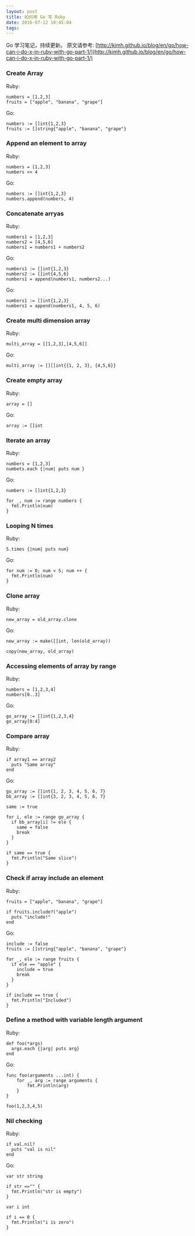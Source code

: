 ```yaml
---
layout: post
title: 如何用 Go 写 Ruby
date: 2016-07-12 10:45:04
tags:
---
```


<span itemprop="articleBody">

Go 学习笔记，持续更新。 原文请参考: [http://kimh.github.io/blog/en/go/how-can-i-do-x-in-ruby-with-go-part-1/](http://kimh.github.io/blog/en/go/how-can-i-do-x-in-ruby-with-go-part-1/)

### [](#Create-Array "Create Array")Create Array

Ruby:  

```
numbers = [1,2,3]
fruits = ["apple", "banana", "grape"]
```

Go:

```
numbers := []int{1,2,3}
fruits := []string{"apple", "banana", "grape"}
```


### [](#Append-an-element-to-array "Append an element to array")Append an element to array

Ruby:  

```
numbers = [1,2,3]
numbers << 4
```


Go:  

```
numbers := []int{1,2,3}
numbers.append(numbers, 4)
```


### [](#Concatenate-arryas "Concatenate arryas")Concatenate arryas

Ruby:  

```
numbers1 = [1,2,3]
numbers2 = [4,5,6]
numbers1 = numbers1 + numbers2
```


Go:  

```
numbers1 := []int{1,2,3}
numbers2 := []int{4,5,6}
numbers1 = append(numbers1, numbers2...)
```

Go:  

```
numbers1 := []int{1,2,3}
numbers1 = append(numbers1, 4, 5, 6)
```


### [](#Create-multi-dimension-array "Create multi dimension array")Create multi dimension array

Ruby:  

```
multi_array = [[1,2,3],[4,5,6]]
```

Go:  

```
multi_array := [][]int{{1, 2, 3}, {4,5,6}}
```


### [](#Create-empty-array "Create empty array")Create empty array

Ruby:  

```
array = []
```


Go:  


```
array := []int
```


### [](#Iterate-an-array "Iterate an array")Iterate an array

Ruby:  

```
numbers = [1,2,3]
numbets.each {|num| puts num }
```

Go:  

```
numbers := []int{1,2,3}

for _, num := range numbers {
  fmt.Println(num)
}
```

### [](#Looping-N-times "Looping N times")Looping N times

Ruby:  

```
5.times {|num| puts num}
```

Go:  

```
for num := 0; num < 5; num ++ {
  fmt.Println(num)
}
```

### [](#Clone-array "Clone array")Clone array

Ruby:  

```
new_array = old_array.clone
```


Go:  

```
new_array := make([]int, len(old_array))

copy(new_array, old_array)
```

### [](#Accessing-elements-of-array-by-range "Accessing elements of array by range")Accessing elements of array by range

Ruby:  

```
numbers = [1,2,3,4]
numbers[0..3]
```


Go:  

```
go_array := []int{1,2,3,4}
go_array[0:4]
```


### [](#Compare-array "Compare array")Compare array

Ruby:  

```
if array1 == array2
  puts "Same array"
end
```


Go:  

```
go_array := []int{1, 2, 3, 4, 5, 6, 7}
bb_array := []int{3, 2, 3, 4, 5, 6, 7}

same := true

for i, ele := range go_array {
  if bb_array[i] != ele {
    same = false
    break
  }
}

if same == true {
  fmt.Println("Same slice")
}
```

### [](#Check-if-array-include-an-element "Check if array include an element")Check if array include an element

Ruby:  

```
fruits = ["apple", "banana", "grape"]

if fruits.include?("apple")
  puts "include!"
end
```

Go:  

```
include := false
fruits := []string{"apple", "banana", "grape"}

for _, ele := range fruits {
  if ele == "apple" {
    include = true
    break
  }
}

if include == true {
  fmt.Println("Included")
}
```

### [](#Define-a-method-with-variable-length-argument "Define a method with variable length argument")Define a method with variable length argument

Ruby:  

```
def foo(*args)
  args.each {|arg| puts arg}
end
```

Go:  

```
func foo(arguments ...int) {
	for _, arg := range arguments {
		fmt.Println(arg)
	}
}

foo(1,2,3,4,5)
```

### [](#Nil-checking "Nil checking")Nil checking

Ruby:  

```
if val.nil?
  puts "val is nil"
end
```

Go:  

```
var str string

if str =="" {
  fmt.Println("str is empty")
}

var i int

if i == 0 {
  fmt.Println("i is zero")
}
```